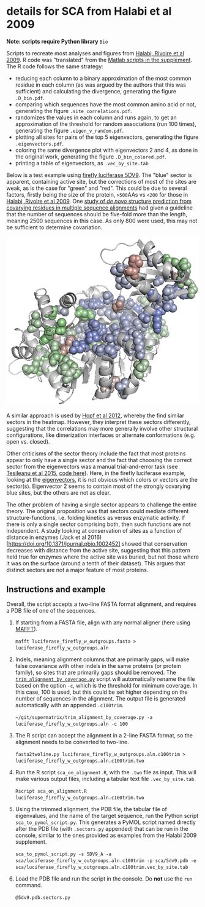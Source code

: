 # details for SCA from Halabi et al 2009 #
**Note: scripts require Python library** `Bio`

Scripts to recreate most analyses and figures from [Halabi, Rivoire et al 2009](http://dx.doi.org/10.1016/j.cell.2009.07.038). R code was "translated" from the [Matlab scripts in the supplement](https://www.sciencedirect.com/science/article/pii/S0092867409009635?via%3Dihub#app2). The R code follows the same strategy:

* reducing each column to a binary approximation of the most common residue in each column (as was argued by the authors that this was sufficient) and calculating the divergence, generating the figure `.D_bin.pdf`.
* comparing which sequences have the most common amino acid or not, generating the figure `.site_correlations.pdf`.
* randomizes the values in each column and runs again, to get an approximation of the threshold for random associations (run 100 times), generating the figure `.eigen_v_random.pdf`.
* plotting all sites for pairs of the top 5 eigenvectors, generating the figure `.eigenvectors.pdf`.
* coloring the same divergence plot with eigenvectors 2 and 4, as done in the original work, generating the figure `.D_bin_colored.pdf`.
* printing a table of eigenvectors, as `.vec_by_site.tab`

Below is a test example using [firefly luciferase 5DV9](https://www.rcsb.org/structure/5dv9). The "blue" sector is apparent, containing active site, but the corrections of most of the sites are weak, as is the case for "green" and "red". This could be due to several factors, firstly being the size of the protein, `>500`AAs vs `<200` for those in [Halabi, Rivoire et al 2009](http://dx.doi.org/10.1016/j.cell.2009.07.038). One [study of *de novo* structure prediction from covarying residues in multiple sequence alignments](https://doi.org/10.1073/pnas.1314045110) had given a guideline that the number of sequences should be five-fold more than the length, meaning 2500 sequences in this case. As only 800 were used, this may not be sufficient to determine covariation.

![5dv9_w_sectors.png](https://github.com/wrf/pdbcolor/blob/master/sca/5dv9_w_sectors.png)

A similar approach is used by [Hopf et al 2012](https://doi.org/10.1016/j.cell.2012.04.012), whereby the find similar sectors in the heatmap. However, they interpret these sectors differently, suggesting that the correlations may more generally involve other structural configurations, like dimerization interfaces or alternate conformations (e.g. open vs. closed).

Other criticisms of the sector theory include the fact that most proteins appear to only have a single sector and the fact that choosing the correct sector from the eigenvectors was a manual trial-and-error task (see [Tesileanu et al 2015](https://doi.org/10.1371/journal.pcbi.1004091), [code here](https://bitbucket.org/ttesileanu/multicov/src/default/)). Here, in the firefly luciferase example, looking at the [eigenvectors](https://github.com/wrf/pdbcolor/blob/master/sca/luciferase_firefly_w_outgroups.aln.c100trim.eigenvectors.pdf), it is not obvious which colors or vectors are the sector(s). Eigenvector 2 seems to contain most of the strongly covarying blue sites, but the others are not as clear.

The other problem of having a single sector appears to challenge the entire theory. The original proposition was that sectors could mediate different structure-functions, i.e. folding kinetics as versus enzymatic activity. If there is only a single sector comprising both, then such functions are not independent. A study looking at conservation of sites as a function of distance in enzymes (Jack et al 2016)[https://doi.org/10.1371/journal.pbio.1002452] showed that conservation decreases with distance from the active site, suggesting that this pattern held true for enzymes where the active site was buried, but not those where it was on the surface (around a tenth of their dataset). This argues that distinct sectors are not a major feature of most proteins.

## Instructions and example ##
Overall, the script accepts a two-line FASTA format alignment, and requires a PDB file of one of the sequences.

1) If starting from a FASTA file, align with any normal aligner (here using [MAFFT](http://mafft.cbrc.jp/alignment/software/source.html)).

    `mafft luciferase_firefly_w_outgroups.fasta > luciferase_firefly_w_outgroups.aln`

2) Indels, meaning alignment columns that are primarily gaps, will make false covariance with other indels in the same proteins (or protein family), so sites that are primarily gaps should be removed. The [`trim_alignment_by_coverage.py`](https://github.com/wrf/supermatrix/blob/master/trim_alignment_by_coverage.py) script will automatically rename the file based on the option `-c`, which is the threshold for minimum coverage. In this case, 100 is used, but this could be set higher depending on the number of sequences in the alignment. The output file is generated automatically with an appended `.c100trim`.

    `~/git/supermatrix/trim_alignment_by_coverage.py -a luciferase_firefly_w_outgroups.aln -c 100`

3) The R script can accept the alignment in a 2-line FASTA format, so the alignment needs to be converted to two-line.

    `fasta2twoline.py luciferase_firefly_w_outgroups.aln.c100trim > luciferase_firefly_w_outgroups.aln.c100trim.two`

4) Run the R script `sca_on_alignment.R`, with the `.two` file as input. This will make various output files, including a tabular text file `.vec_by_site.tab`.

    `Rscript sca_on_alignment.R luciferase_firefly_w_outgroups.aln.c100trim.two`

5) Using the trimmed alignment, the PDB file, the tabular file of eigenvalues, and the name of the target sequence, run the Python script `sca_to_pymol_script.py`. This generates a PyMOL script named directly after the PDB file (with `.sectors.py` appended) that can be run in the console, similar to the ones provided as examples from the Halabi 2009 supplement.

    `sca_to_pymol_script.py -s 5DV9_A -a sca/luciferase_firefly_w_outgroups.aln.c100trim -p sca/5dv9.pdb -e sca/luciferase_firefly_w_outgroups.aln.c100trim.vec_by_site.tab`

6) Load the PDB file and run the script in the console. Do **not** use the `run` command.

    `@5dv9.pdb.sectors.py`
